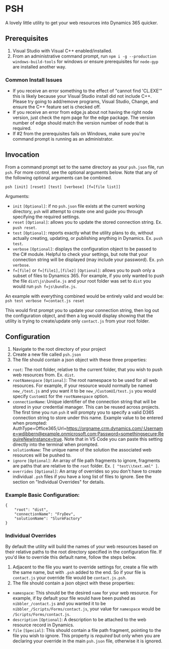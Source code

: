 # PSH

A lovely little utility to get your web resources into Dynamics 365 quicker.

## Prerequisites

1. Visual Studio with Visual C++ enabled/installed.
2. From an administrative command prompt, run `npm i -g --production windows-build-tools` for windows or ensure prerequisites for `node-gyp` are installed another way.

### Common Install Issues

 - If you receive an error something to the effect of "cannot find 'CL.EXE'" this is likely because your Visual Studio install did not include C++. Please try going to add/remove programs, Visual Studio, Change, and ensure the C++ feature set is checked off.
 - If you receive an error from edge.js about not having the right node version, just check the npm page for the edge package. The version number of edge should match the version number of node that is required.
 - If #2 from the prerequisites fails on Windows, make sure you're command prompt is running as an administrator.

## Invocation

From a command prompt set to the same directory as your `psh.json` file, run `psh`. For more control, see the optional arguments below. Note that any of the following optional arguments can be combined.

```
psh [init] [reset] [test] [verbose] [f=[file list]]
```

Arguments:

 - `init` `[Optional]`: if no `psh.json` file exists at the current working directory, `psh` will attempt to create one and guide you through specifying the required settings.
 - `reset` `[Optional]`: allows you to update the stored connection string. Ex. `push reset`.
 - `test` `[Optional]`: reports exactly what the utility plans to do, without actually creating, updating, or publishing anything in Dynamics. Ex. `push test`.
 - `verbose` `[Optional]`: displays the configuration object to be passed to the C# module. Helpful to check your settings, but note that your connection string will be displayed (may include your password). Ex. `psh verbose`.
 - `f=[file]` or `f=[file1],[file2]`  `[Optional]`: allows you to push only a subset of files to Dynamics 365. For example, if you only wanted to push the file `dist\js\bundle.js` and your root folder was set to `dist` you would run `psh f=js\bundle.js`.

 An example with everything combined would be entirely valid and would be:
 `psh test verbose f=contact.js reset`

 This would first prompt you to update your connection string, then log out the configuration object, and then a log would display showing that the utility is trying to create/update only `contact.js` from your root folder.

## Configuration

1. Navigate to the root directory of your project
2. Create a new file called `psh.json`
3. The file should contain a json object with these three properties:
 - `root`: The root folder, relative to the current folder, that you wish to push web resources from. Ex. `dist`.
 - `rootNamespace` `[Optional]`: The root namespace to be used for all web resources. For example, if your resource would normally be named `new_/test.js` and you want it to be `new_/CustomUI/test.js` you would specify `CustomUI` for the `rootNamespace` option.
 - `connectionName`: Unique identifier of the connection string that will be stored in your credential manager. This can be reused across projects. The first time you run `psh` it will prompty you to specify a valid D365 connection string to store under this name. Example value to be entered when prompted: AuthType=Office365;Url=https://orgname.crm.dynamics.com/;Username=wdibbern@example.onmicrosoft.com;Password=somethingsecure;RequireNewInstance=true. Note that in VS Code you can paste this setting directly into the terminal when prompted.
 - `solutionName`: The unique name of the solution the associated web resources will be pushed to.
 - `ignore` `[Optional]`: An array of file path fragments to ignore, fragments are paths that are relative to the `root` folder. Ex. `[ "test\\text.xml" ]`.
 - `overrides` `[Optional]`: An array of overrides so you don't have to create individual `.psh` files if you have a long list of files to ignore. See the section on "Individual Overrides" for details.

### Example Basic Configuration:

```
{
    "root": "dist",
    "connectionName": "FryDev",
    "solutionName": "SlurmFactory"
}
```

### Individual Overrides

By default the utility will build the names of your web resources based on their relative paths to the root directory specified in the configuration file. If you'd like to override this default name, follow the steps below.

1. Adjacent to the file you want to override settings for, create a file with the same name, but with `.psh` added to the end. So if your file is `contact.js` your override file would be `contact.js.psh`.
2. The file should contain a json object with these properties:
 - `namespace`: This should be the desired `name` for your web resource. For example, if by default your file would have been pushed as `nibbler_/contact.js` and you wanted it to be `nibbler_/Scripts/Forms/contact.js`, your value for `namespace` would be `/Scripts/Forms/contact.js`.
 - `description` `[Optional]`: A description to be attached to the web resource record in Dynamics.
 - `file` `[Special]`: This should contain a file path fragment, pointing to the file you wish to ignore. This property is *required* but only when you are declaring your override in the main `psh.json` file, otherwise it is ignored.